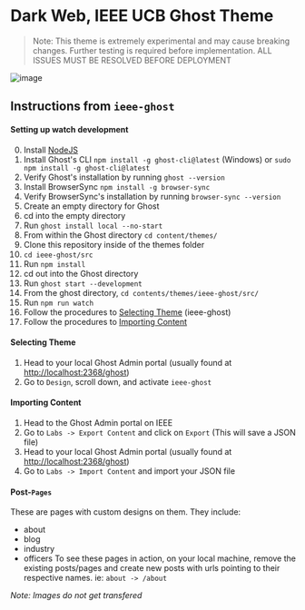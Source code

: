 # Dark Web, IEEE UCB Ghost Theme
> Note: This theme is extremely experimental and may cause breaking changes. Further testing is required before implementation.
> ALL ISSUES MUST BE RESOLVED BEFORE DEPLOYMENT

![image](https://user-images.githubusercontent.com/45542237/91100371-efcd4700-e619-11ea-8f50-ab002a5a3238.png)

## Instructions from `ieee-ghost`

#### Setting up watch development
0. Install [NodeJS](https://nodejs.org/en/download/)
1. Install Ghost's CLI `npm install -g ghost-cli@latest` (Windows) or `sudo npm install -g ghost-cli@latest`
2. Verify Ghost's installation by running `ghost --version`
3. Install BrowserSync `npm install -g browser-sync`
4. Verify BrowserSync's installation by running `browser-sync --version`
5. Create an empty directory for Ghost
6. cd into the empty directory
7. Run `ghost install local --no-start`
8. From within the Ghost directory `cd content/themes/`
9. Clone this repository inside of the themes folder
10. `cd ieee-ghost/src`
11. Run `npm install`
12. cd out into the Ghost directory
13. Run `ghost start --development`
14. From the ghost directory, `cd contents/themes/ieee-ghost/src/`
15. Run `npm run watch`
16. Follow the procedures to [Selecting Theme](#selecting-theme) (ieee-ghost)
17. Follow the procedures to [Importing Content](#importing-content)

#### Selecting Theme
1. Head to your local Ghost Admin portal (usually found at [http://localhost:2368/ghost](http://localhost:2368/ghost))
2. Go to `Design`, scroll down, and activate `ieee-ghost`

#### Importing Content
1. Head to the Ghost Admin portal on IEEE
2. Go to `Labs -> Export Content` and click on `Export` (This will save a JSON file)
3. Head to your local Ghost Admin portal (usually found at [http://localhost:2368/ghost](http://localhost:2368/ghost))
4. Go to `Labs -> Import Content` and import your JSON file

#### Post-`Pages`
These are pages with custom designs on them. They include:
- about
- blog
- industry
- officers
To see these pages in action, on your local machine, remove the existing posts/pages and create new posts with urls pointing to their respective names.
ie: `about -> /about`

*Note: Images do not get transfered*